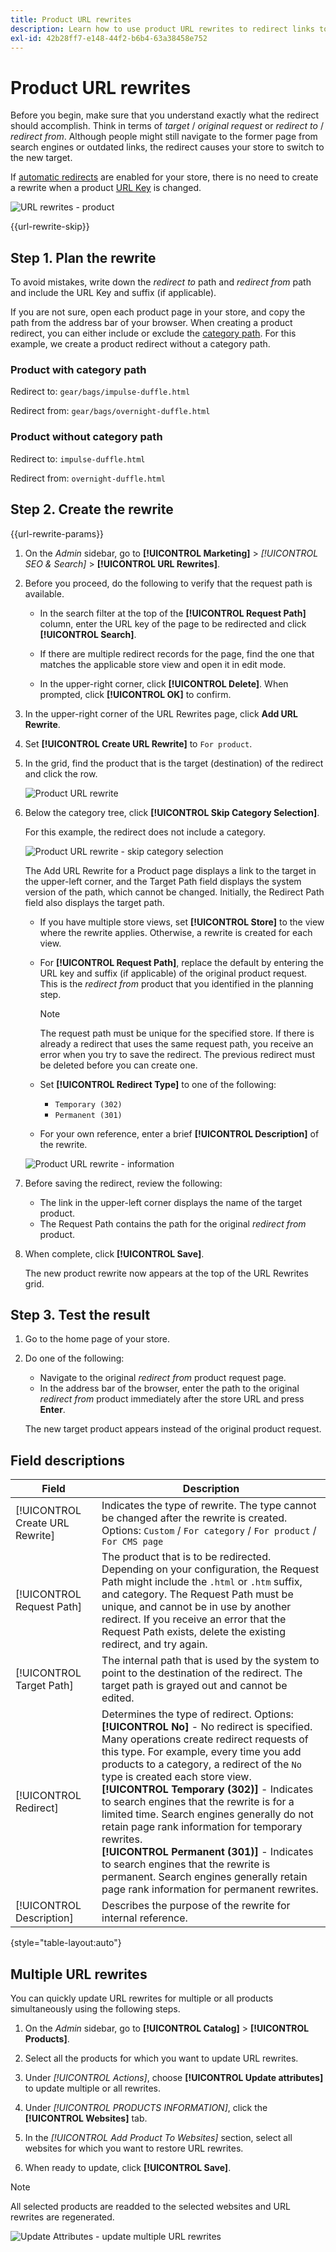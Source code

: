 ```yaml
---
title: Product URL rewrites
description: Learn how to use product URL rewrites to redirect links to the URL of another product in your Commerce store.
exl-id: 42b28ff7-e148-44f2-b6b4-63a38458e752
---
```

# Product URL rewrites

Before you begin, make sure that you understand exactly what the redirect should accomplish. Think in terms of _target_ / _original request_ or _redirect to_ / _redirect from_. Although people might still navigate to the former page from search engines or outdated links, the redirect causes your store to switch to the new target.

If [automatic redirects](url-redirect-product-automatic.md) are enabled for your store, there is no need to create a rewrite when a product [URL Key](../catalog/catalog-urls.md) is changed.

![URL rewrites - product](./assets/url-rewrite-product.png)<!-- zoom -->

{{url-rewrite-skip}}

## Step 1. Plan the rewrite

To avoid mistakes, write down the _redirect to_ path and _redirect from_ path and include the URL Key and suffix (if applicable).

If you are not sure, open each product page in your store, and copy the path from the address bar of your browser. When creating a product redirect, you can either include or exclude the [category path](../catalog/catalog-urls.md). For this example, we create a product redirect without a category path.

### Product with category path

Redirect to: `gear/bags/impulse-duffle.html`

Redirect from: `gear/bags/overnight-duffle.html`

### Product without category path

Redirect to: `impulse-duffle.html`

Redirect from: `overnight-duffle.html`

## Step 2. Create the rewrite

{{url-rewrite-params}}

1. On the _Admin_ sidebar, go to **[!UICONTROL Marketing]** > _[!UICONTROL SEO & Search]_ > **[!UICONTROL URL Rewrites]**.

1. Before you proceed, do the following to verify that the request path is available.

   - In the search filter at the top of the **[!UICONTROL Request Path]** column, enter the URL key of the page to be redirected and click **[!UICONTROL Search]**.

   - If there are multiple redirect records for the page, find the one that matches the applicable store view and open it in edit mode.

   - In the upper-right corner, click **[!UICONTROL Delete]**. When prompted, click **[!UICONTROL OK]** to confirm.

1. In the upper-right corner of the URL Rewrites page, click **Add URL Rewrite**.

1. Set **[!UICONTROL Create URL Rewrite]** to `For product`.

1. In the grid, find the product that is the target (destination) of the redirect and click the row.

   ![Product URL rewrite](./assets/url-rewrite-product-grid.png)<!-- zoom -->

1. Below the category tree, click **[!UICONTROL Skip Category Selection]**. 

   For this example, the redirect does not include a category.

    ![Product URL rewrite - skip category selection](./assets/url-rewrite-skip-category-selection.png)<!-- zoom -->

    The Add URL Rewrite for a Product page displays a link to the target in the upper-left corner, and the Target Path field displays the system version of the path, which cannot be changed. Initially, the Redirect Path field also displays the target path.

   - If you have multiple store views, set **[!UICONTROL Store]** to the view where the rewrite applies. Otherwise, a rewrite is created for each view.

   - For **[!UICONTROL Request Path]**, replace the default by entering the URL key and suffix (if applicable) of the original product request. This is the _redirect from_ product that you identified in the planning step.

      >[!NOTE]
      >
      >The request path must be unique for the specified store. If there is already a redirect that uses the same request path, you receive an error when you try to save the redirect. The previous redirect must be deleted before you can create one.

   - Set **[!UICONTROL Redirect Type]** to one of the following:

      - `Temporary (302)`
      - `Permanent (301)`

   - For your own reference, enter a brief **[!UICONTROL Description]** of the rewrite.

    ![Product URL rewrite - information](./assets/url-rewrite-product-permanent-301.png)<!-- zoom -->

1. Before saving the redirect, review the following:

   - The link in the upper-left corner displays the name of the target product.
   - The Request Path contains the path for the original _redirect from_ product.

1. When complete, click **[!UICONTROL Save]**.

    The new product rewrite now appears at the top of the URL Rewrites grid.

## Step 3. Test the result

1. Go to the home page of your store.

1. Do one of the following:

   - Navigate to the original _redirect from_ product request page.
   - In the address bar of the browser, enter the path to the original _redirect from_ product immediately after the store URL and press **Enter**.

   The new target product appears instead of the original product request.

## Field descriptions

|Field|Description|
|--- |--- |
|[!UICONTROL Create URL Rewrite]|Indicates the type of rewrite. The type cannot be changed after the rewrite is created. Options: `Custom` / `For category` / `For product` / `For CMS page`|
|[!UICONTROL Request Path]|The product that is to be redirected. Depending on your configuration, the Request Path might include the `.html` or `.htm` suffix, and category. The Request Path must be unique, and cannot be in use by another redirect. If you receive an error that the Request Path exists, delete the existing redirect, and try again.|
|[!UICONTROL Target Path]|The internal  path that is used by the system to point to the destination of the redirect. The target path is grayed out and cannot be edited.|
|[!UICONTROL Redirect]|Determines the type of redirect. Options: <br/>**[!UICONTROL No]** - No redirect is specified. Many operations create redirect requests of this type. For example, every time you add products to a category, a redirect of the `No` type is created each store view. <br/>**[!UICONTROL Temporary (302)]** - Indicates to search engines that the rewrite is for a limited time. Search engines generally do not retain page rank information for temporary rewrites. <br/>**[!UICONTROL Permanent (301)]** - Indicates to search engines that the rewrite is permanent. Search engines generally retain page rank information for permanent rewrites.|
|[!UICONTROL Description]|Describes the purpose of the rewrite for internal reference.|

{style="table-layout:auto"}

## Multiple URL rewrites

You can quickly update URL rewrites for multiple or all products simultaneously using the following steps.

1. On the _Admin_ sidebar, go to **[!UICONTROL Catalog]** > **[!UICONTROL Products]**.

1. Select all the products for which you want to update URL rewrites.

1. Under _[!UICONTROL Actions]_, choose **[!UICONTROL Update attributes]** to update multiple or all rewrites.

1. Under _[!UICONTROL PRODUCTS INFORMATION]_, click the **[!UICONTROL Websites]** tab.

1. In the _[!UICONTROL Add Product To Websites]_ section, select all websites for which you want to restore URL rewrites.

1. When ready to update, click **[!UICONTROL Save]**.

>[!NOTE]
>
>All selected products are readded to the selected websites and URL rewrites are regenerated.

![Update Attributes - update multiple URL rewrites](./assets/url-rewrites-update.png)<!-- zoom -->
